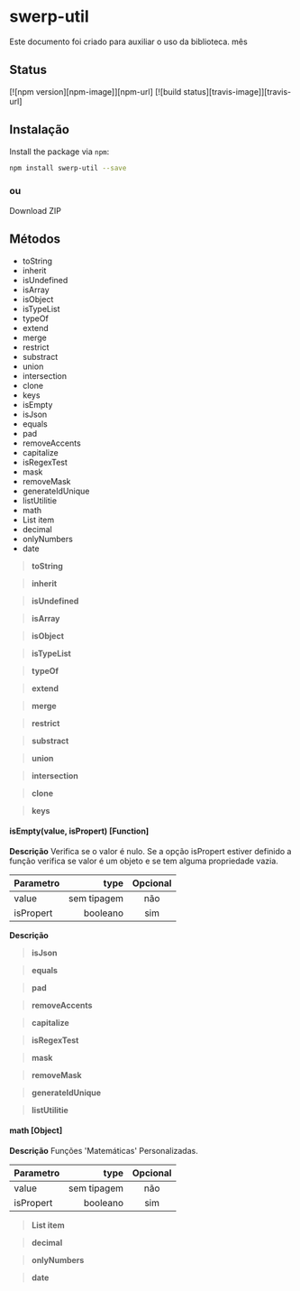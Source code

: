 # swerp-util

Este documento foi criado para auxiliar o uso da biblioteca. 
mês  

## Status

[![npm version][npm-image]][npm-url]
[![build status][travis-image]][travis-url]

## Instalação

Install the package via `npm`:

```sh
npm install swerp-util --save
```
### ou

Download ZIP



Métodos
-------------



 - toString
 - inherit
 - isUndefined
 - isArray
 - isObject
 - isTypeList
 - typeOf
 - extend
 - merge
 - restrict
 - substract
 - union
 - intersection
 - clone
 - keys
 - isEmpty
 - isJson
 - equals
 - pad
 - removeAccents
 - capitalize
 - isRegexTest
 - mask
 - removeMask
 - generateIdUnique
 - listUtilitie
 - math 
 - List item
 - decimal
 - onlyNumbers
 - date


> **toString**

> **inherit**

> **isUndefined**

> **isArray**

> **isObject**

> **isTypeList**

> **typeOf**

> **extend**

> **merge**

> **restrict**

> **substract**

> **union**

> **intersection**

> **clone**

> **keys**

#### isEmpty(value, isPropert) [Function]

 **Descrição**
Verifica se o valor é nulo. Se a opção isPropert estiver definido a função verifica se valor é um objeto e se tem alguma propriedade vazia.

| Parametro     | type 			| Opcional  |
| :-------      | ----:			| :---: 	|
| value    		| sem tipagem	|  não	 	|
| isPropert     | booleano		|  sim  	|


**Descrição**

> **isJson**

> **equals**

> **pad**

> **removeAccents**

> **capitalize**

> **isRegexTest**

> **mask**

> **removeMask**

> **generateIdUnique**

> **listUtilitie**


#### math [Object]
	
 **Descrição**
Funções 'Matemáticas' Personalizadas.



| Parametro     | type 			| Opcional  |
| :-------      | ----:			| :---: 	|
| value    		| sem tipagem	|  não	 	|
| isPropert     | booleano		|  sim  	|


> **List item**

> **decimal**

> **onlyNumbers**

> **date**
